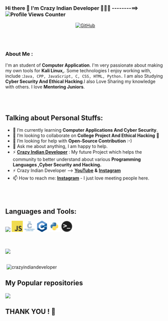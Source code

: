 ### Hi there 👋 I'm Crazy Indian Developer 👋🏾‍💻		--------==>	![Profile Views Counter](https://komarev.com/ghpvc/?username=CrazyIndianDeveloper&label=PROFILE+VIEWS&color=green) </pre>
<p align="center">
	<a href="https://github.com/crazyindiandeveloer"><img src="https://img.shields.io/github/followers/crazyindiandeveloper.svg?label=GitHub&style=social" alt="GitHub" height="20"></a>
</p>

<br />
<br />

### About Me : 

I'm an student of **Computer Application**. I'm very passionate about making my own tools for **Kali Linux,**. Some technologies I enjoy working with, include :`Java, CPP, JavaScript, C, CSS, HTML, Python.` I am also Studying **Cyber Security And Ethical Hacking**.I also Love Sharing my knowledge with others. I love **Mentoring Juniors**.


<br />
<br />
 
## **Talking about Personal Stuffs:**

- 🌱 I’m currently learning **Computer Applications And Cyber Security**.	
- 👯 I’m looking to collaborate on **College Project And Ethical Hacking** 🤝
- 🤔 I’m looking for help with **Open-Source Contribution** :-)
- 💬 Ask me about anything, I am happy to help.
- ⚡️ [**Crazy Indian Developer**](https://www.youtube.com/channel/UCnij5U2Ic3PtpzCWmmydP7g?sub_confirmation=1) : My future Project which helps the community to better understand about various **Programming Languages ,Cyber Security and Hacking.** 
- ⚡️ Crazy Indian Developer --> [**YouTube**](https://www.youtube.com/channel/UCnij5U2Ic3PtpzCWmmydP7g?sub_confirmation=1) **&** [**Instagram**](https://www.instagram.com/crazy_indian_developer/?hl=en)
- 📫 How to reach me: [**Instagram**](https://www.instagram.com/mahajan__vijay) - I just love meeting people here.

<br/>
<br/>


## **Languages and Tools:**  


<code><img height="35" src="https://upload.wikimedia.org/wikipedia/commons/thumb/1/10/CSS3_and_HTML5_logos_and_wordmarks.svg/791px-CSS3_and_HTML5_logos_and_wordmarks.svg.png"></code>
<code><img height="35" src="https://raw.githubusercontent.com/github/explore/80688e429a7d4ef2fca1e82350fe8e3517d3494d/topics/javascript/javascript.png"></code>
<code><img height="35" src="https://raw.githubusercontent.com/github/explore/80688e429a7d4ef2fca1e82350fe8e3517d3494d/topics/c/c.png"></code>
<code><img height="35" src="https://raw.githubusercontent.com/github/explore/80688e429a7d4ef2fca1e82350fe8e3517d3494d/topics/cpp/cpp.png"></code>
<code><img height="35" src="https://raw.githubusercontent.com/github/explore/80688e429a7d4ef2fca1e82350fe8e3517d3494d/topics/python/python.png"></code>
<code><img height="35" src="https://raw.githubusercontent.com/github/explore/80688e429a7d4ef2fca1e82350fe8e3517d3494d/topics/terminal/terminal.png"></code>

<br/>
<br/>
 <img align="center" src="https://github-readme-stats.vercel.app/api/top-langs/?username=crazyindiandeveloper&layout=compact&theme=material-palenight" />

<br/>

<p><br/>&nbsp;<img align="center"[states] src="https://github-readme-stats.vercel.app/api?username=crazyindiandeveloper&show_icons=true&locale=en&show_owner=true" alt="crazyindiandeveloper	" /></p>

## My Popular repositories
<a href="https://github.com/crazyindiandeveloper/XeroSploit-Installer">
<img align="center" src="https://github-readme-stats.vercel.app/api/pin/?username=crazyindiandeveloper&repo=XeroSploit-Installer&theme=material-palenight" />
</a>
<br />

## THANK YOU !  :sparkling_heart:  


<!--
**CrazyIndianDeveloper/CrazyIndianDeveloper** is a ✨ _special_ ✨ repository because its `README.md` (this file) appears on your GitHub profile.
<!--
- 🔭 I’m currently working on ...
Here are some ideas to get you started:


- 🌱 I’m currently learning ...
- 👯 I’m looking to collaborate on ...
- 🤔 I’m looking for help with ...
- 💬 Ask me about ...
- 📫 How to reach me: ...
- 😄 Pronouns: ...
- ⚡ Fun fact: ...
-->
